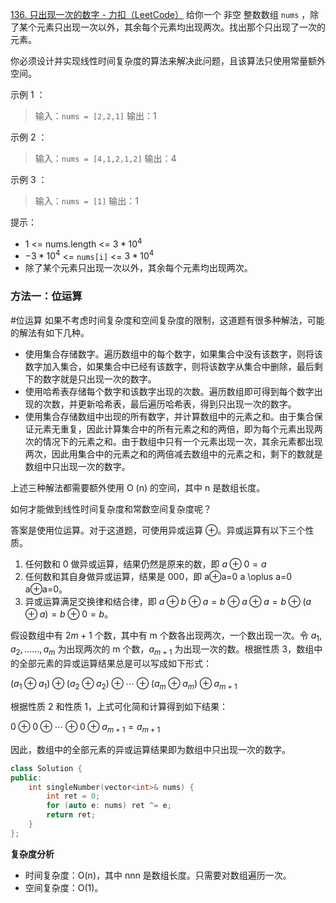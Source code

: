 [136. 只出现一次的数字 - 力扣（LeetCode）](https://leetcode.cn/problems/single-number/description/)
给你一个 非空 整数数组 `nums` ，除了某个元素只出现一次以外，其余每个元素均出现两次。找出那个只出现了一次的元素。

你必须设计并实现线性时间复杂度的算法来解决此问题，且该算法只使用常量额外空间。

示例 1 ：
> 输入：`nums = [2,2,1]`
> 输出：1

示例 2 ：
> 输入：`nums = [4,1,2,1,2]`
> 输出：4

示例 3 ：
> 输入：`nums = [1]`
> 输出：1

提示：
- 1 <= nums.length <= $3 * 10^4$
- $-3 * 10^4$ <= `nums[i]` <= $3 * 10^4$
- 除了某个元素只出现一次以外，其余每个元素均出现两次。

### 方法一：位运算
#位运算
如果不考虑时间复杂度和空间复杂度的限制，这道题有很多种解法，可能的解法有如下几种。

- 使用集合存储数字。遍历数组中的每个数字，如果集合中没有该数字，则将该数字加入集合，如果集合中已经有该数字，则将该数字从集合中删除，最后剩下的数字就是只出现一次的数字。
- 使用哈希表存储每个数字和该数字出现的次数。遍历数组即可得到每个数字出现的次数，并更新哈希表，最后遍历哈希表，得到只出现一次的数字。
- 使用集合存储数组中出现的所有数字，并计算数组中的元素之和。由于集合保证元素无重复，因此计算集合中的所有元素之和的两倍，即为每个元素出现两次的情况下的元素之和。由于数组中只有一个元素出现一次，其余元素都出现两次，因此用集合中的元素之和的两倍减去数组中的元素之和，剩下的数就是数组中只出现一次的数字。

上述三种解法都需要额外使用 O (n) 的空间，其中 n 是数组长度。

如何才能做到线性时间复杂度和常数空间复杂度呢？

答案是使用位运算。对于这道题，可使用异或运算 ⊕。异或运算有以下三个性质。

1. 任何数和 0 做异或运算，结果仍然是原来的数，即 $a \oplus 0=a$
2. 任何数和其自身做异或运算，结果是 000，即 a⊕a=0 a \oplus a=0 a⊕a=0。
3. 异或运算满足交换律和结合律，即 $a \oplus b \oplus a=b \oplus a \oplus a=b \oplus (a \oplus a)=b \oplus 0=b$。

假设数组中有 $2 m+1$ 个数，其中有 m 个数各出现两次，一个数出现一次。令 $a_1,a_2,……,a_m$ 为出现两次的 m 个数，$a_{m+1}$ 为出现一次的数。根据性质 3，数组中的全部元素的异或运算结果总是可以写成如下形式：

 $(a_{1} \oplus a_{1}) \oplus (a_{2} \oplus a_{2}) \oplus \cdots \oplus (a_{m} \oplus a_{m}) \oplus a_{m+1}$
 
 根据性质 2 和性质 1，上式可化简和计算得到如下结果：

$0 \oplus 0 \oplus \cdots \oplus 0 \oplus a_{m+1}=a_{m+1}$

因此，数组中的全部元素的异或运算结果即为数组中只出现一次的数字。
```cpp
class Solution {
public:
    int singleNumber(vector<int>& nums) {
        int ret = 0;
        for (auto e: nums) ret ^= e;
        return ret;
    }
};
```
**复杂度分析**
- 时间复杂度：O(n)，其中 nnn 是数组长度。只需要对数组遍历一次。
- 空间复杂度：O(1)。